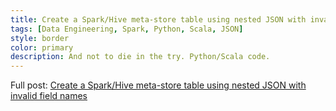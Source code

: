 ```yaml
---
title: Create a Spark/Hive meta-store table using nested JSON with invalid field names
tags: [Data Engineering, Spark, Python, Scala, JSON]
style: border
color: primary
description: And not to die in the try. Python/Scala code.
---
```


Full post: [Create a Spark/Hive meta-store table using nested JSON with invalid field names](https://towardsdev.com/create-a-spark-hive-meta-store-table-using-nested-json-with-invalid-field-names-505f215eb5bf)